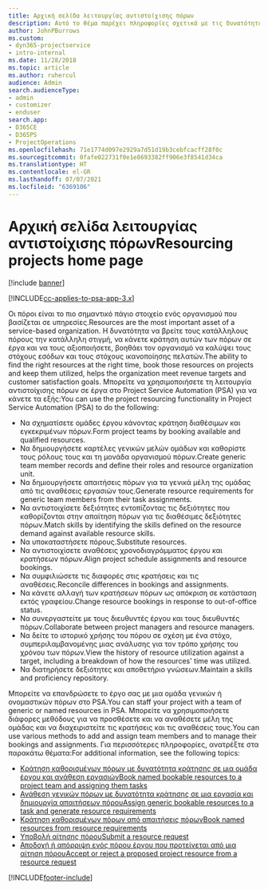```yaml
---
title: Αρχική σελίδα λειτουργίας αντιστοίχισης πόρων
description: Αυτό το θέμα παρέχει πληροφορίες σχετικά με τις δυνατότητες διαχείρισης πόρων στο Project Service Automation (PSA) για Dynamics 365.
author: JohnPBurrows
ms.custom:
- dyn365-projectservice
- intro-internal
ms.date: 11/28/2018
ms.topic: article
ms.author: ruhercul
audience: Admin
search.audienceType:
- admin
- customizer
- enduser
search.app:
- D365CE
- D365PS
- ProjectOperations
ms.openlocfilehash: 71e1774d097e2929a7d51d19b3cebfcacff28f0c
ms.sourcegitcommit: 0fafe022731f0e1e8693382ff906e3f8541d34ca
ms.translationtype: HT
ms.contentlocale: el-GR
ms.lasthandoff: 07/07/2021
ms.locfileid: "6369106"
---
```

# <a name="resourcing-projects-home-page"></a><span data-ttu-id="ced09-103">Αρχική σελίδα λειτουργίας αντιστοίχισης πόρων</span><span class="sxs-lookup"><span data-stu-id="ced09-103">Resourcing projects home page</span></span>

[!include [banner](../includes/psa-now-project-operations.md)]

[!INCLUDE[cc-applies-to-psa-app-3.x](../includes/cc-applies-to-psa-app-3x.md)]

<span data-ttu-id="ced09-104">Οι πόροι είναι το πιο σημαντικό πάγιο στοιχείο ενός οργανισμού που βασίζεται σε υπηρεσίες.</span><span class="sxs-lookup"><span data-stu-id="ced09-104">Resources are the most important asset of a service-based organization.</span></span> <span data-ttu-id="ced09-105">Η δυνατότητα να βρείτε τους κατάλληλους πόρους την κατάλληλη στιγμή, να κάνετε κράτηση αυτών των πόρων σε έργα και να τους αξιοποιήσετε, βοηθάει τον οργανισμό να καλύψει τους στόχους εσόδων και τους στόχους ικανοποίησης πελατών.</span><span class="sxs-lookup"><span data-stu-id="ced09-105">The ability to find the right resources at the right time, book those resources on projects and keep them utilized, helps the organization meet revenue targets and customer satisfaction goals.</span></span> <span data-ttu-id="ced09-106">Μπορείτε να χρησιμοποιήσετε τη λειτουργία αντιστοίχισης πόρων σε έργα στο Project Service Automation (PSA) για να κάνετε τα εξής:</span><span class="sxs-lookup"><span data-stu-id="ced09-106">You can use the project resourcing functionality in Project Service Automation (PSA) to do the following:</span></span>

- <span data-ttu-id="ced09-107">Να σχηματίσετε ομάδες έργου κάνοντας κράτηση διαθέσιμων και εγκεκριμένων πόρων.</span><span class="sxs-lookup"><span data-stu-id="ced09-107">Form project teams by booking available and qualified resources.</span></span>
- <span data-ttu-id="ced09-108">Να δημιουργήσετε καρτέλες γενικών μελών ομάδων και καθορίστε τους ρόλους τους και τη μονάδα οργανισμού πόρων.</span><span class="sxs-lookup"><span data-stu-id="ced09-108">Create generic team member records and define their roles and resource organization unit.</span></span>
- <span data-ttu-id="ced09-109">Να δημιουργήσετε απαιτήσεις πόρων για τα γενικά μέλη της ομάδας από τις αναθέσεις εργασιών τους.</span><span class="sxs-lookup"><span data-stu-id="ced09-109">Generate resource requirements for generic team members from their task assignments.</span></span>
- <span data-ttu-id="ced09-110">Να αντιστοιχίσετε δεξιότητες εντοπίζοντας τις δεξιότητες που καθορίζονται στην απαίτηση πόρων για τις διαθέσιμες δεξιότητες πόρων.</span><span class="sxs-lookup"><span data-stu-id="ced09-110">Match skills by identifying the skills defined on the resource demand against available resource skills.</span></span>
- <span data-ttu-id="ced09-111">Να υποκαταστήσετε πόρους.</span><span class="sxs-lookup"><span data-stu-id="ced09-111">Substitute resources.</span></span>
- <span data-ttu-id="ced09-112">Να αντιστοιχίσετε αναθέσεις χρονοδιαγράμματος έργου και κρατήσεων πόρων.</span><span class="sxs-lookup"><span data-stu-id="ced09-112">Align project schedule assignments and resource bookings.</span></span>
- <span data-ttu-id="ced09-113">Να συμφιλιώσετε τις διαφορές στις κρατήσεις και τις αναθέσεις.</span><span class="sxs-lookup"><span data-stu-id="ced09-113">Reconcile differences in bookings and assignments.</span></span>
- <span data-ttu-id="ced09-114">Να κάνετε αλλαγή των κρατήσεων πόρων ως απόκριση σε κατάσταση εκτός γραφείου.</span><span class="sxs-lookup"><span data-stu-id="ced09-114">Change resource bookings in response to out-of-office status.</span></span>
- <span data-ttu-id="ced09-115">Να συνεργαστείτε με τους διευθυντές έργου και τους διευθυντές πόρων.</span><span class="sxs-lookup"><span data-stu-id="ced09-115">Collaborate between project managers and resource managers.</span></span>
- <span data-ttu-id="ced09-116">Να δείτε το ιστορικό χρήσης του πόρου σε σχέση με ένα στόχο, συμπεριλαμβανομένης μιας ανάλυσης για τον τρόπο χρήσης του χρόνου των πόρων.</span><span class="sxs-lookup"><span data-stu-id="ced09-116">View the history of resource utilization against a target, including a breakdown of how the resources' time was utilized.</span></span>
- <span data-ttu-id="ced09-117">Να διατηρήσετε δεξιότητες και αποθετήριο γνώσεων.</span><span class="sxs-lookup"><span data-stu-id="ced09-117">Maintain a skills and proficiency repository.</span></span>


<span data-ttu-id="ced09-118">Μπορείτε να επανδρώσετε το έργο σας με μια ομάδα γενικών ή ονομαστικών πόρων στο PSA.</span><span class="sxs-lookup"><span data-stu-id="ced09-118">You can staff your project with a team of generic or named resources in PSA.</span></span> <span data-ttu-id="ced09-119">Μπορείτε να χρησιμοποιήσετε διάφορες μεθόδους για να προσθέσετε και να αναθέσετε μέλη της ομάδας και να διαχειριστείτε τις κρατήσεις και τις αναθέσεις τους.</span><span class="sxs-lookup"><span data-stu-id="ced09-119">You can use various methods to add and assign team members and to manage their bookings and assignments.</span></span> <span data-ttu-id="ced09-120">Για περισσότερες πληροφορίες, ανατρέξτε στα παρακάτω θέματα:</span><span class="sxs-lookup"><span data-stu-id="ced09-120">For additional information, see the following topics:</span></span>

- [<span data-ttu-id="ced09-121">Κράτηση καθορισμένων πόρων με δυνατότητα κράτησης σε μια ομάδα έργου και ανάθεση εργασιών</span><span class="sxs-lookup"><span data-stu-id="ced09-121">Book named bookable resources to a project team and assigning them tasks</span></span>](assign-named-bookable-resource.md)
- [<span data-ttu-id="ced09-122">Ανάθεση γενικών πόρων με δυνατότητα κράτησης σε μια εργασία και δημιουργία απαιτήσεων πόρου</span><span class="sxs-lookup"><span data-stu-id="ced09-122">Assign generic bookable resources to a task and generate resource requirements</span></span>](assign-generic-bookable-resource.md)
- [<span data-ttu-id="ced09-123">Κράτηση καθορισμένων πόρων από απαιτήσεις πόρων</span><span class="sxs-lookup"><span data-stu-id="ced09-123">Book named resources from resource requirements</span></span>](book-named-resource.md)
- [<span data-ttu-id="ced09-124">Υποβολή αίτησης πόρου</span><span class="sxs-lookup"><span data-stu-id="ced09-124">Submit a resource request</span></span>](submit-resource-request.md)
- [<span data-ttu-id="ced09-125">Αποδοχή ή απόρριψη ενός πόρου έργου που προτείνεται από μια αίτηση πόρου</span><span class="sxs-lookup"><span data-stu-id="ced09-125">Accept or reject a proposed project resource from a resource request</span></span>](accept-reject-proposed-resource.md)


[!INCLUDE[footer-include](../includes/footer-banner.md)]